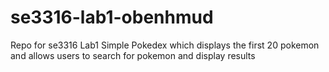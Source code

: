 # se3316-lab1-obenhmud
Repo for se3316 Lab1
Simple Pokedex which displays the first 20 pokemon and allows users to search for pokemon and display results
